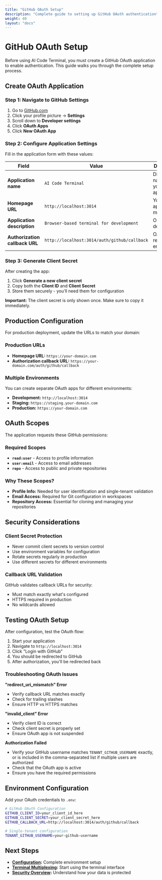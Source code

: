 ```yaml
---
title: "GitHub OAuth Setup"
description: "Complete guide to setting up GitHub OAuth authentication"
weight: 40
layout: "docs"
---
```


# GitHub OAuth Setup

Before using AI Code Terminal, you must create a GitHub OAuth application to enable authentication. This guide walks you through the complete setup process.

## Create OAuth Application

### Step 1: Navigate to GitHub Settings

1. Go to [GitHub.com](https://github.com)
2. Click your profile picture → **Settings**
3. Scroll down to **Developer settings**
4. Click **OAuth Apps**
5. Click **New OAuth App**

### Step 2: Configure Application Settings

Fill in the application form with these values:

| Field | Value | Description |
|-------|-------|-------------|
| **Application name** | `AI Code Terminal` | Display name for your application |
| **Homepage URL** | `http://localhost:3014` | Your application's main URL |
| **Application description** | `Browser-based terminal for development` | Optional description |
| **Authorization callback URL** | `http://localhost:3014/auth/github/callback` | OAuth redirect endpoint |

### Step 3: Generate Client Secret

After creating the app:

1. Click **Generate a new client secret**
2. Copy both the **Client ID** and **Client Secret**
3. Store them securely - you'll need them for configuration

**Important:** The client secret is only shown once. Make sure to copy it immediately.

## Production Configuration

For production deployment, update the URLs to match your domain:

### Production URLs
- **Homepage URL:** `https://your-domain.com`
- **Authorization callback URL:** `https://your-domain.com/auth/github/callback`

### Multiple Environments

You can create separate OAuth apps for different environments:

- **Development:** `http://localhost:3014`
- **Staging:** `https://staging.your-domain.com`  
- **Production:** `https://your-domain.com`

## OAuth Scopes

The application requests these GitHub permissions:

### Required Scopes
- **`read:user`** - Access to profile information
- **`user:email`** - Access to email addresses
- **`repo`** - Access to public and private repositories

### Why These Scopes?

- **Profile Info:** Needed for user identification and single-tenant validation
- **Email Access:** Required for Git configuration in workspaces
- **Repository Access:** Essential for cloning and managing your repositories

## Security Considerations

### Client Secret Protection
- Never commit client secrets to version control
- Use environment variables for configuration
- Rotate secrets regularly in production
- Use different secrets for different environments

### Callback URL Validation
GitHub validates callback URLs for security:
- Must match exactly what's configured
- HTTPS required in production
- No wildcards allowed

## Testing OAuth Setup

After configuration, test the OAuth flow:

1. Start your application
2. Navigate to `http://localhost:3014`
3. Click "Login with GitHub"
4. You should be redirected to GitHub
5. After authorization, you'll be redirected back

### Troubleshooting OAuth Issues

**"redirect_uri_mismatch" Error**
- Verify callback URL matches exactly
- Check for trailing slashes
- Ensure HTTP vs HTTPS matches

**"invalid_client" Error**
- Verify client ID is correct
- Check client secret is properly set
- Ensure OAuth app is not suspended

**Authorization Failed**
- Verify your GitHub username matches `TENANT_GITHUB_USERNAME` exactly, or is included in the comma-separated list if multiple users are authorized
- Check that the OAuth app is active
- Ensure you have the required permissions

## Environment Configuration

Add your OAuth credentials to `.env`:

```bash
# GitHub OAuth Configuration
GITHUB_CLIENT_ID=your_client_id_here
GITHUB_CLIENT_SECRET=your_client_secret_here
GITHUB_CALLBACK_URL=http://localhost:3014/auth/github/callback

# Single-tenant configuration
TENANT_GITHUB_USERNAME=your-github-username
```

## Next Steps

- **[Configuration](/docs/getting-started/configuration/):** Complete environment setup
- **[Terminal Multiplexing](/docs/core-features/terminal-multiplexing/):** Start using the terminal interface
- **[Security Overview](/docs/security/security-overview/):** Understand how your data is protected